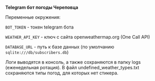 **Telegram бот погоды Череповца**

Переменные окружения:

`BOT_TOKEN` - токен telegram бота

`WEATHER_API_KEY` - ключ с сайта openweathermap.org (One Call API)

`DATABASE_URL` - путь к базе данных (по умолчанию `sqlite:///db/subscribers.db`)

Логи выводятся в консоль, а также сохраняются в папку logs (еженедельная ротация).
В файл undefined_weather_types.txt сохраняются типы погод, для которых нет стикера.
